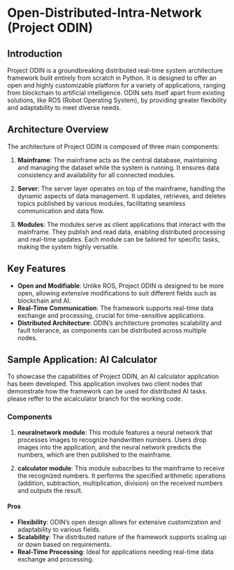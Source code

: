 # Open-Distributed-Intra-Network (Project ODIN)

## Introduction

Project ODIN is a groundbreaking distributed real-time system architecture framework built entirely from scratch in Python. It is designed to offer an open and highly customizable platform for a variety of applications, ranging from blockchain to artificial intelligence. ODIN sets itself apart from existing solutions, like ROS (Robot Operating System), by providing greater flexibility and adaptability to meet diverse needs.

## Architecture Overview

The architecture of Project ODIN is composed of three main components:

1. **Mainframe**: The mainframe acts as the central database, maintaining and managing the dataset while the system is running. It ensures data consistency and availability for all connected modules.

2. **Server**: The server layer operates on top of the mainframe, handling the dynamic aspects of data management. It updates, retrieves, and deletes topics published by various modules, facilitating seamless communication and data flow.

3. **Modules**: The modules serve as client applications that interact with the mainframe. They publish and read data, enabling distributed processing and real-time updates. Each module can be tailored for specific tasks, making the system highly versatile.

## Key Features

- **Open and Modifiable**: Unlike ROS, Project ODIN is designed to be more open, allowing extensive modifications to suit different fields such as blockchain and AI.
- **Real-Time Communication**: The framework supports real-time data exchange and processing, crucial for time-sensitive applications.
- **Distributed Architecture**: ODIN’s architecture promotes scalability and fault tolerance, as components can be distributed across multiple nodes.

## Sample Application: AI Calculator

To showcase the capabilities of Project ODIN, an AI calculator application has been developed. This application involves two client nodes that demonstrate how the framework can be used for distributed AI tasks. please reffer to the aicalculator branch for the working code.

### Components

1. **neuralnetwork module**: This module features a neural network that processes images to recognize handwritten numbers. Users drop images into the application, and the neural network predicts the numbers, which are then published to the mainframe.

2. **calculator module**: This module subscribes to the mainframe to receive the recognized numbers. It performs the specified arithmetic operations (addition, subtraction, multiplication, division) on the received numbers and outputs the result.



#### Pros

- **Flexibility**: ODIN’s open design allows for extensive customization and adaptability to various fields.
- **Scalability**: The distributed nature of the framework supports scaling up or down based on requirements.
- **Real-Time Processing**: Ideal for applications needing real-time data exchange and processing.
